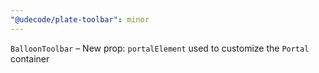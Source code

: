 ```yaml
---
"@udecode/plate-toolbar": minor
---
```


`BalloonToolbar` – New prop: `portalElement` used to customize the `Portal` container

